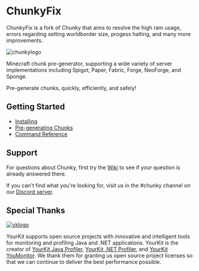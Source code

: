 # ChunkyFix
ChunkyFix is a fork of Chunky that aims to resolve the high ram usage, errors regarding setting worldborder size, progess halting, and many more improvements.

![chunkylogo](https://user-images.githubusercontent.com/17698576/171119146-122497e4-7527-438b-8f8e-c1c04c2841b9.jpg)

Minecraft chunk pre-generator, supporting a wide variety of server implementations including Spigot, Paper, Fabric, Forge, NeoForge, and Sponge.

Pre-generate chunks, quickly, efficiently, and safely!

## Getting Started

- [Installing](https://github.com/pop4959/Chunky/wiki/Installing)
- [Pre-generating Chunks](https://github.com/pop4959/Chunky/wiki/Pregeneration)
- [Command Reference](https://github.com/pop4959/Chunky/wiki/Commands)

## Support

For questions about Chunky, first try the [Wiki](https://github.com/pop4959/Chunky/wiki) to see if your question is already answered there.

If you can't find what you're looking for, visit us in the #chunky channel on our [Discord server](https://discord.gg/ZwVJukcNQG).

## Special Thanks

[![yklogo](https://www.yourkit.com/images/yklogo.png)](https://www.yourkit.com/)

YourKit supports open source projects with innovative and intelligent tools for monitoring and profiling Java and .NET applications. YourKit is the creator of [YourKit Java Profiler](https://www.yourkit.com/java/profiler/), [YourKit .NET Profiler](https://www.yourkit.com/.net/profiler/),
and [YourKit YouMonitor](https://www.yourkit.com/youmonitor/). We thank them for granting us open source project licenses so that we can continue to deliver the best performance possible.
